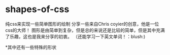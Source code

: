 # shapes-of-css
纯css来实现一些简单图形的绘制
分享一些来自Chris coyier的创意，他是一位css的大师！
图形是由简单到复杂，但是总的来说还是比较的简单，但是其中充满了乐趣，这也是我来分享的初衷。
（还能学习一下英文单词！：blush:)

*其中还有一些特殊的形状
